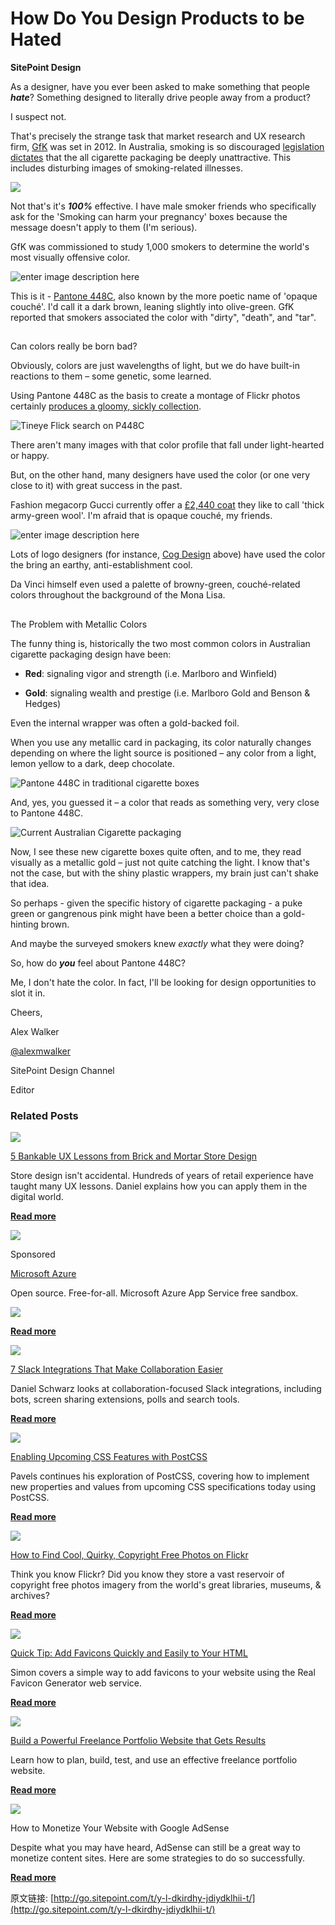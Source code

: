 # How Do You Design Products to be Hated

**SitePoint Design**

As a designer, have you ever been asked to make something that people **_hate_**? Something designed to literally drive people away from a product?

I suspect not.

That's precisely the strange task that market research and UX research firm, [GfK](http://go.sitepoint.com/t/y-l-dkirdhy-jdiydklhii-i/) was set in 2012\. In Australia, smoking is so discouraged [legislation dictates](http://go.sitepoint.com/t/y-l-dkirdhy-jdiydklhii-u/) that the all cigarette packaging be deeply unattractive. This includes disturbing images of smoking-related illnesses.



![](https://img.createsend1.com/ei/y/61/651/BF9/csimport/box.205341.jpg)



Not that's it's _**100%**_ effective. I have male smoker friends who specifically ask for the 'Smoking can harm your pregnancy' boxes because the message doesn't apply to them (I'm serious).

GfK was commissioned to study 1,000 smokers to determine the world's most visually offensive color.



![enter image description here](https://img.createsend1.com/ei/y/61/651/BF9/csimport/pantone-448c.184429.jpg)



This is it - [Pantone 448C](http://go.sitepoint.com/t/y-l-dkirdhy-jdiydklhii-o/), also known by the more poetic name of 'opaque couché'. I'd call it a dark brown, leaning slightly into olive-green. GfK reported that smokers associated the color with "dirty", "death", and "tar".

## 
Can colors really be born bad?

Obviously, colors are just wavelengths of light, but we do have built-in reactions to them – some genetic, some learned.

Using Pantone 448C as the basis to create a montage of Flickr photos certainly [produces a gloomy, sickly collection](http://go.sitepoint.com/t/y-l-dkirdhy-jdiydklhii-b/).



![Tineye Flick search on P448C](https://img.createsend1.com/ei/y/61/651/BF9/csimport/flickr.195641.jpg)



There aren't many images with that color profile that fall under light-hearted or happy.

But, on the other hand, many designers have used the color (or one very close to it) with great success in the past.

Fashion megacorp Gucci currently offer a [£2,440 coat](http://go.sitepoint.com/t/y-l-dkirdhy-jdiydklhii-n/) they like to call 'thick army-green wool'. I'm afraid that is opaque couché, my friends.



![enter image description here](https://img.createsend1.com/ei/y/61/651/BF9/csimport/art.202806.jpg)



Lots of logo designers (for instance, [Cog Design](http://go.sitepoint.com/t/y-l-dkirdhy-jdiydklhii-p/) above) have used the color the bring an earthy, anti-establishment cool. 

Da Vinci himself even used a palette of browny-green, couché-related colors throughout the background of the Mona Lisa.

## 
The Problem with Metallic Colors

The funny thing is, historically the two most common colors in Australian cigarette packaging design have been:

*   **Red**: signaling vigor and strength (i.e. Marlboro and Winfield)

*   **Gold**: signaling wealth and prestige (i.e. Marlboro Gold and Benson & Hedges)

Even the internal wrapper was often a gold-backed foil.

When you use any metallic card in packaging, its color naturally changes depending on where the light source is positioned – any color from a light, lemon yellow to a dark, deep chocolate.



![Pantone 448C in traditional cigarette boxes](https://img.createsend1.com/ei/y/61/651/BF9/csimport/cigarettebox.192710.jpg)



And, yes, you guessed it – a color that reads as something very, very close to Pantone 448C.



![Current Australian Cigarette packaging](https://img.createsend1.com/ei/y/61/651/BF9/csimport/gold.194458.jpg)



Now, I see these new cigarette boxes quite often, and to me, they read visually as a metallic gold – just not quite catching the light. I know that's not the case, but with the shiny plastic wrappers, my brain just can't shake that idea.

So perhaps - given the specific history of cigarette packaging - a puke green or gangrenous pink might have been a better choice than a gold-hinting brown.

And maybe the surveyed smokers knew _exactly_ what they were doing?

So, how do _**you**_ feel about Pantone 448C?

Me, I don't hate the color. In fact, I'll be looking for design opportunities to slot it in.

Cheers,

Alex Walker

[@alexmwalker](http://go.sitepoint.com/t/y-l-dkirdhy-jdiydklhii-x/)

SitePoint Design Channel

Editor







### Related Posts





![](http://i3.createsend1.com/ei/y/61/651/BF9/csimport/5_Bankable_UX_Lessons_from_Brick_and_Mortar.154703.jpg)



[5 Bankable UX Lessons from Brick and Mortar Store Design](http://go.sitepoint.com/t/y-l-dkirdhy-jdiydklhii-q/)

Store design isn't accidental. Hundreds of years of retail experience have taught many UX lessons. Daniel explains how you can apply them in the digital world.

**[Read more](http://go.sitepoint.com/t/y-l-dkirdhy-jdiydklhii-a/)**



![](http://i4.createsend1.com/ei/y/61/651/BF9/csimport/msft_125x125.155421.jpg)



Sponsored

[Microsoft Azure](http://go.sitepoint.com/t/y-l-dkirdhy-jdiydklhii-f/)

Open source. Free-for-all. Microsoft Azure App Service free sandbox.



![](https://ad.atdmt.com/i/img;p=11087207463064;idfa=;idfa_lat=;aaid=;aaid_lat=;cache=)



**[Read more](http://go.sitepoint.com/t/y-l-dkirdhy-jdiydklhii-z/)**



![](http://i5.createsend1.com/ei/y/61/651/BF9/csimport/7_Slack_Integrations_That_Make_Collaboratio.155013.jpg)



[7 Slack Integrations That Make Collaboration Easier](http://go.sitepoint.com/t/y-l-dkirdhy-jdiydklhii-v/)

Daniel Schwarz looks at collaboration-focused Slack integrations, including bots, screen sharing extensions, polls and search tools.

**[Read more](http://go.sitepoint.com/t/y-l-dkirdhy-jdiydklhii-e/)**



![](http://i6.createsend1.com/ei/y/61/651/BF9/csimport/postcss.161829.jpg)



[Enabling Upcoming CSS Features with PostCSS](http://go.sitepoint.com/t/y-l-dkirdhy-jdiydklhii-s/)

Pavels continues his exploration of PostCSS, covering how to implement new properties and values from upcoming CSS specifications today using PostCSS.

**[Read more](http://go.sitepoint.com/t/y-l-dkirdhy-jdiydklhii-g/)**



![](http://i7.createsend1.com/ei/y/61/651/BF9/csimport/How_to_Find_Cool__Quirky__Copyright_Free_Ph.161601.jpg)



[How to Find Cool, Quirky, Copyright Free Photos on Flickr](http://go.sitepoint.com/t/y-l-dkirdhy-jdiydklhii-w/)

Think you know Flickr? Did you know they store a vast reservoir of copyright free photos imagery from the world's great libraries, museums, & archives?

**[Read more](http://go.sitepoint.com/t/y-l-dkirdhy-jdiydklhii-yd/)**



![](http://i8.createsend1.com/ei/y/61/651/BF9/csimport/Quick_Tip__Add_Favicons_Quickly_and_Easily_.162318.jpg)



[Quick Tip: Add Favicons Quickly and Easily to Your HTML](http://go.sitepoint.com/t/y-l-dkirdhy-jdiydklhii-yh/)

Simon covers a simple way to add favicons to your website using the Real Favicon Generator web service.

**[Read more](http://go.sitepoint.com/t/y-l-dkirdhy-jdiydklhii-yk/)**



![](http://i9.createsend1.com/ei/y/61/651/BF9/csimport/Build_a_Powerful_Freelance_Portfolio_Websit.162706.jpg)



[Build a Powerful Freelance Portfolio Website that Gets Results](http://go.sitepoint.com/t/y-l-dkirdhy-jdiydklhii-yu/)

Learn how to plan, build, test, and use an effective freelance portfolio website.

**[Read more](http://go.sitepoint.com/t/y-l-dkirdhy-jdiydklhii-jl/)**



![](http://i10.createsend1.com/ei/y/61/651/BF9/csimport/How_to_Monetize_Your_Website_with_Google_Ad.163305.jpg)



How to Monetize Your Website with Google AdSense

Despite what you may have heard, AdSense can still be a great way to monetize content sites. Here are some strategies to do so successfully.

**[Read more](http://go.sitepoint.com/t/y-l-dkirdhy-jdiydklhii-jr/)**





原文链接: [http://go.sitepoint.com/t/y-l-dkirdhy-jdiydklhii-t/](http://go.sitepoint.com/t/y-l-dkirdhy-jdiydklhii-t/)